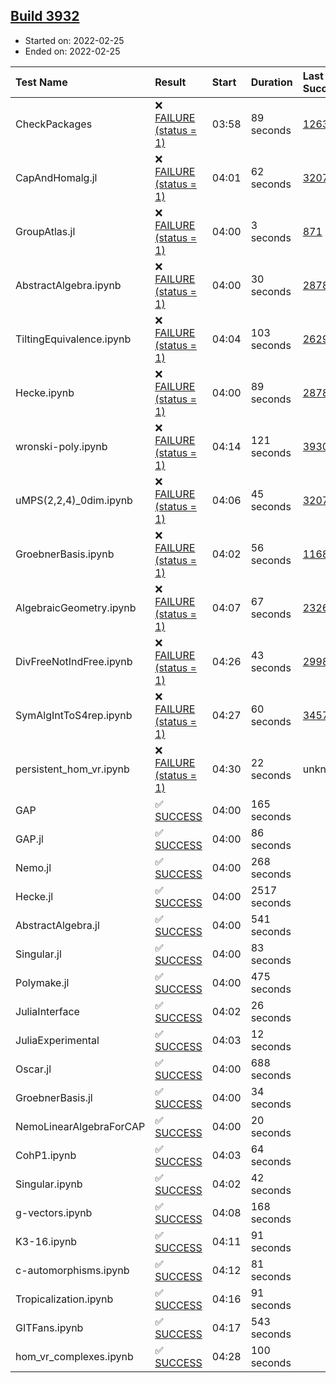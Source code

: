## [Build 3932](https://oscarci.mathematik.uni-kl.de/job/oscar-stable/3932/)

* Started on: 2022-02-25
* Ended on: 2022-02-25

| Test Name    | Result | Start | Duration | Last Success | First Failure |
|:-------------|:-------|:------|:---------|:-------------|:--------------|
| CheckPackages | ❌ [FAILURE (status = 1)](https://oscarci.mathematik.uni-kl.de/job/oscar-stable/3932/artifact/logs/build-3932/CheckPackages.log) | 03:58 | 89 seconds | [1263](https://oscarci.mathematik.uni-kl.de/job/oscar-stable/1263/) | [1264](https://oscarci.mathematik.uni-kl.de/job/oscar-stable/1264/) |
| CapAndHomalg.jl | ❌ [FAILURE (status = 1)](https://oscarci.mathematik.uni-kl.de/job/oscar-stable/3932/artifact/logs/build-3932/CapAndHomalg.jl.log) | 04:01 | 62 seconds | [3207](https://oscarci.mathematik.uni-kl.de/job/oscar-stable/3207/) | [3208](https://oscarci.mathematik.uni-kl.de/job/oscar-stable/3208/) |
| GroupAtlas.jl | ❌ [FAILURE (status = 1)](https://oscarci.mathematik.uni-kl.de/job/oscar-stable/3932/artifact/logs/build-3932/GroupAtlas.jl.log) | 04:00 | 3 seconds | [871](https://oscarci.mathematik.uni-kl.de/job/oscar-stable/871/) | [872](https://oscarci.mathematik.uni-kl.de/job/oscar-stable/872/) |
| AbstractAlgebra.ipynb | ❌ [FAILURE (status = 1)](https://oscarci.mathematik.uni-kl.de/job/oscar-stable/3932/artifact/logs/build-3932/AbstractAlgebra.ipynb.log) | 04:00 | 30 seconds | [2878](https://oscarci.mathematik.uni-kl.de/job/oscar-stable/2878/) | [2879](https://oscarci.mathematik.uni-kl.de/job/oscar-stable/2879/) |
| TiltingEquivalence.ipynb | ❌ [FAILURE (status = 1)](https://oscarci.mathematik.uni-kl.de/job/oscar-stable/3932/artifact/logs/build-3932/TiltingEquivalence.ipynb.log) | 04:04 | 103 seconds | [2629](https://oscarci.mathematik.uni-kl.de/job/oscar-stable/2629/) | [2630](https://oscarci.mathematik.uni-kl.de/job/oscar-stable/2630/) |
| Hecke.ipynb | ❌ [FAILURE (status = 1)](https://oscarci.mathematik.uni-kl.de/job/oscar-stable/3932/artifact/logs/build-3932/Hecke.ipynb.log) | 04:00 | 89 seconds | [2878](https://oscarci.mathematik.uni-kl.de/job/oscar-stable/2878/) | [2879](https://oscarci.mathematik.uni-kl.de/job/oscar-stable/2879/) |
| wronski-poly.ipynb | ❌ [FAILURE (status = 1)](https://oscarci.mathematik.uni-kl.de/job/oscar-stable/3932/artifact/logs/build-3932/wronski-poly.ipynb.log) | 04:14 | 121 seconds | [3930](https://oscarci.mathematik.uni-kl.de/job/oscar-stable/3930/) | [3931](https://oscarci.mathematik.uni-kl.de/job/oscar-stable/3931/) |
| uMPS(2,2,4)_0dim.ipynb | ❌ [FAILURE (status = 1)](https://oscarci.mathematik.uni-kl.de/job/oscar-stable/3932/artifact/logs/build-3932/uMPS-2-2-4-_0dim.ipynb.log) | 04:06 | 45 seconds | [3207](https://oscarci.mathematik.uni-kl.de/job/oscar-stable/3207/) | [3208](https://oscarci.mathematik.uni-kl.de/job/oscar-stable/3208/) |
| GroebnerBasis.ipynb | ❌ [FAILURE (status = 1)](https://oscarci.mathematik.uni-kl.de/job/oscar-stable/3932/artifact/logs/build-3932/GroebnerBasis.ipynb.log) | 04:02 | 56 seconds | [1168](https://oscarci.mathematik.uni-kl.de/job/oscar-stable/1168/) | [1169](https://oscarci.mathematik.uni-kl.de/job/oscar-stable/1169/) |
| AlgebraicGeometry.ipynb | ❌ [FAILURE (status = 1)](https://oscarci.mathematik.uni-kl.de/job/oscar-stable/3932/artifact/logs/build-3932/AlgebraicGeometry.ipynb.log) | 04:07 | 67 seconds | [2326](https://oscarci.mathematik.uni-kl.de/job/oscar-stable/2326/) | [2327](https://oscarci.mathematik.uni-kl.de/job/oscar-stable/2327/) |
| DivFreeNotIndFree.ipynb | ❌ [FAILURE (status = 1)](https://oscarci.mathematik.uni-kl.de/job/oscar-stable/3932/artifact/logs/build-3932/DivFreeNotIndFree.ipynb.log) | 04:26 | 43 seconds | [2998](https://oscarci.mathematik.uni-kl.de/job/oscar-stable/2998/) | [2999](https://oscarci.mathematik.uni-kl.de/job/oscar-stable/2999/) |
| SymAlgIntToS4rep.ipynb | ❌ [FAILURE (status = 1)](https://oscarci.mathematik.uni-kl.de/job/oscar-stable/3932/artifact/logs/build-3932/SymAlgIntToS4rep.ipynb.log) | 04:27 | 60 seconds | [3457](https://oscarci.mathematik.uni-kl.de/job/oscar-stable/3457/) | [3458](https://oscarci.mathematik.uni-kl.de/job/oscar-stable/3458/) |
| persistent_hom_vr.ipynb | ❌ [FAILURE (status = 1)](https://oscarci.mathematik.uni-kl.de/job/oscar-stable/3932/artifact/logs/build-3932/persistent_hom_vr.ipynb.log) | 04:30 | 22 seconds | unknown | unknown |
| GAP | ✅ [SUCCESS](https://oscarci.mathematik.uni-kl.de/job/oscar-stable/3932/artifact/logs/build-3932/GAP.log) | 04:00 | 165 seconds |  |  |
| GAP.jl | ✅ [SUCCESS](https://oscarci.mathematik.uni-kl.de/job/oscar-stable/3932/artifact/logs/build-3932/GAP.jl.log) | 04:00 | 86 seconds |  |  |
| Nemo.jl | ✅ [SUCCESS](https://oscarci.mathematik.uni-kl.de/job/oscar-stable/3932/artifact/logs/build-3932/Nemo.jl.log) | 04:00 | 268 seconds |  |  |
| Hecke.jl | ✅ [SUCCESS](https://oscarci.mathematik.uni-kl.de/job/oscar-stable/3932/artifact/logs/build-3932/Hecke.jl.log) | 04:00 | 2517 seconds |  |  |
| AbstractAlgebra.jl | ✅ [SUCCESS](https://oscarci.mathematik.uni-kl.de/job/oscar-stable/3932/artifact/logs/build-3932/AbstractAlgebra.jl.log) | 04:00 | 541 seconds |  |  |
| Singular.jl | ✅ [SUCCESS](https://oscarci.mathematik.uni-kl.de/job/oscar-stable/3932/artifact/logs/build-3932/Singular.jl.log) | 04:00 | 83 seconds |  |  |
| Polymake.jl | ✅ [SUCCESS](https://oscarci.mathematik.uni-kl.de/job/oscar-stable/3932/artifact/logs/build-3932/Polymake.jl.log) | 04:00 | 475 seconds |  |  |
| JuliaInterface | ✅ [SUCCESS](https://oscarci.mathematik.uni-kl.de/job/oscar-stable/3932/artifact/logs/build-3932/JuliaInterface.log) | 04:02 | 26 seconds |  |  |
| JuliaExperimental | ✅ [SUCCESS](https://oscarci.mathematik.uni-kl.de/job/oscar-stable/3932/artifact/logs/build-3932/JuliaExperimental.log) | 04:03 | 12 seconds |  |  |
| Oscar.jl | ✅ [SUCCESS](https://oscarci.mathematik.uni-kl.de/job/oscar-stable/3932/artifact/logs/build-3932/Oscar.jl.log) | 04:00 | 688 seconds |  |  |
| GroebnerBasis.jl | ✅ [SUCCESS](https://oscarci.mathematik.uni-kl.de/job/oscar-stable/3932/artifact/logs/build-3932/GroebnerBasis.jl.log) | 04:00 | 34 seconds |  |  |
| NemoLinearAlgebraForCAP | ✅ [SUCCESS](https://oscarci.mathematik.uni-kl.de/job/oscar-stable/3932/artifact/logs/build-3932/NemoLinearAlgebraForCAP.log) | 04:00 | 20 seconds |  |  |
| CohP1.ipynb | ✅ [SUCCESS](https://oscarci.mathematik.uni-kl.de/job/oscar-stable/3932/artifact/logs/build-3932/CohP1.ipynb.log) | 04:03 | 64 seconds |  |  |
| Singular.ipynb | ✅ [SUCCESS](https://oscarci.mathematik.uni-kl.de/job/oscar-stable/3932/artifact/logs/build-3932/Singular.ipynb.log) | 04:02 | 42 seconds |  |  |
| g-vectors.ipynb | ✅ [SUCCESS](https://oscarci.mathematik.uni-kl.de/job/oscar-stable/3932/artifact/logs/build-3932/g-vectors.ipynb.log) | 04:08 | 168 seconds |  |  |
| K3-16.ipynb | ✅ [SUCCESS](https://oscarci.mathematik.uni-kl.de/job/oscar-stable/3932/artifact/logs/build-3932/K3-16.ipynb.log) | 04:11 | 91 seconds |  |  |
| c-automorphisms.ipynb | ✅ [SUCCESS](https://oscarci.mathematik.uni-kl.de/job/oscar-stable/3932/artifact/logs/build-3932/c-automorphisms.ipynb.log) | 04:12 | 81 seconds |  |  |
| Tropicalization.ipynb | ✅ [SUCCESS](https://oscarci.mathematik.uni-kl.de/job/oscar-stable/3932/artifact/logs/build-3932/Tropicalization.ipynb.log) | 04:16 | 91 seconds |  |  |
| GITFans.ipynb | ✅ [SUCCESS](https://oscarci.mathematik.uni-kl.de/job/oscar-stable/3932/artifact/logs/build-3932/GITFans.ipynb.log) | 04:17 | 543 seconds |  |  |
| hom_vr_complexes.ipynb | ✅ [SUCCESS](https://oscarci.mathematik.uni-kl.de/job/oscar-stable/3932/artifact/logs/build-3932/hom_vr_complexes.ipynb.log) | 04:28 | 100 seconds |  |  |
